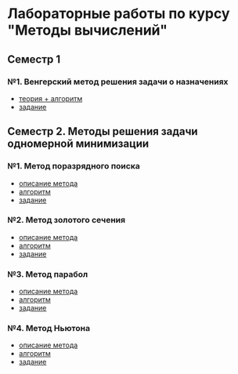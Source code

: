 # Лабораторные работы по курсу "Методы вычислений"
## Семестр 1
### №1. Венгерский метод решения задачи о назначениях
* [теория + алгоритм](https://github.com/ONDubovickaya/bmstu-CM/blob/main/1%20sem/theory.pdf) <br />
* [задание](https://github.com/ONDubovickaya/bmstu-CM/blob/main/1%20sem/README.md) <br />
## Семестр 2. Методы решения задачи одномерной минимизации
### №1. Метод поразрядного поиска
* [описание метода](https://github.com/ONDubovickaya/bmstu-CM/blob/main/2%20sem/lab%201/theory.pdf) <br />
* [алгоритм](https://github.com/ONDubovickaya/bmstu-CM/blob/main/2%20sem/lab%201/algorithm.jpg) <br />
* [задание](https://github.com/ONDubovickaya/bmstu-CM/blob/main/2%20sem/lab%201/README.md) <br />
### №2. Метод золотого сечения
* [описание метода](https://github.com/ONDubovickaya/bmstu-CM/blob/main/2%20sem/lab%202/theory.pdf) <br />
* [алгоритм](https://github.com/ONDubovickaya/bmstu-CM/blob/main/2%20sem/lab%202/algorithm.jpg) <br />
* [задание](https://github.com/ONDubovickaya/bmstu-CM/blob/main/2%20sem/lab%202/README.md) <br />
### №3. Метод парабол
* [описание метода](https://github.com/ONDubovickaya/bmstu-CM/blob/main/2%20sem/lab%203/theory.pdf) <br />
* [алгоритм](https://github.com/ONDubovickaya/bmstu-CM/blob/main/2%20sem/lab%203/algorithm.jpg) <br />
* [задание](https://github.com/ONDubovickaya/bmstu-CM/blob/main/2%20sem/lab%203/README.md) <br />
### №4. Метод Ньютона
* [описание метода](https://github.com/ONDubovickaya/bmstu-CM/blob/main/2%20sem/lab%204/theory.pdf) <br />
* [алгоритм](https://github.com/ONDubovickaya/bmstu-CM/blob/main/2%20sem/lab%204/algorithm.jpg) <br />
* [задание](https://github.com/ONDubovickaya/bmstu-CM/blob/main/2%20sem/lab%204/README.md) <br />
